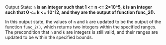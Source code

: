 Output State: **`n` is an integer such that 1 <= n <= 2*10^5, `k` is an integer such that 0 <= k <= 10^12, and they are the output of function func_2().**

In this output state, the values of `n` and `k` are updated to be the output of the function `func_2()`, which returns two integers within the specified ranges. The precondition that `n` and `k` are integers is still valid, and their ranges are updated to be within the specified bounds.